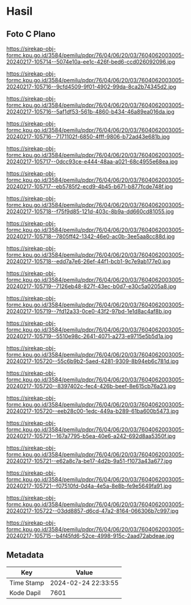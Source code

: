 # Hasil

## Foto C Plano

https://sirekap-obj-formc.kpu.go.id/3584/pemilu/pdpr/76/04/06/20/03/7604062003005-20240217-105714--5074e10a-ee1c-426f-bed6-ccd026092096.jpg

https://sirekap-obj-formc.kpu.go.id/3584/pemilu/pdpr/76/04/06/20/03/7604062003005-20240217-105716--9cfd4509-9f01-4902-99da-8ca2b74345d2.jpg

https://sirekap-obj-formc.kpu.go.id/3584/pemilu/pdpr/76/04/06/20/03/7604062003005-20240217-105716--5af1df53-561b-4860-b434-46a89ea016da.jpg

https://sirekap-obj-formc.kpu.go.id/3584/pemilu/pdpr/76/04/06/20/03/7604062003005-20240217-105716--7171102f-6850-4fff-9806-b72ad43e681b.jpg

https://sirekap-obj-formc.kpu.go.id/3584/pemilu/pdpr/76/04/06/20/03/7604062003005-20240217-105717--0dcc93ce-e444-48aa-a021-68c4955e68ea.jpg

https://sirekap-obj-formc.kpu.go.id/3584/pemilu/pdpr/76/04/06/20/03/7604062003005-20240217-105717--eb5785f2-ecd9-4b45-b671-b877fcde748f.jpg

https://sirekap-obj-formc.kpu.go.id/3584/pemilu/pdpr/76/04/06/20/03/7604062003005-20240217-105718--f75f9d85-121d-403c-8b9a-dd660cd81055.jpg

https://sirekap-obj-formc.kpu.go.id/3584/pemilu/pdpr/76/04/06/20/03/7604062003005-20240217-105718--7805ff42-1342-46e0-ac0b-3ee5aa8cc88d.jpg

https://sirekap-obj-formc.kpu.go.id/3584/pemilu/pdpr/76/04/06/20/03/7604062003005-20240217-105718--edd7a7e6-26ef-44f1-bcb1-9c7e9ab177e0.jpg

https://sirekap-obj-formc.kpu.go.id/3584/pemilu/pdpr/76/04/06/20/03/7604062003005-20240217-105719--7126eb48-827f-43ec-b0d7-e30c5a0205a8.jpg

https://sirekap-obj-formc.kpu.go.id/3584/pemilu/pdpr/76/04/06/20/03/7604062003005-20240217-105719--7fd12a33-0ce0-43f2-97bd-1e1d8ac4af8b.jpg

https://sirekap-obj-formc.kpu.go.id/3584/pemilu/pdpr/76/04/06/20/03/7604062003005-20240217-105719--5510e98c-2641-4071-a273-e9715e5b5d1a.jpg

https://sirekap-obj-formc.kpu.go.id/3584/pemilu/pdpr/76/04/06/20/03/7604062003005-20240217-105720--55c6b9b2-5aed-4281-9309-8b94eb6c781d.jpg

https://sirekap-obj-formc.kpu.go.id/3584/pemilu/pdpr/76/04/06/20/03/7604062003005-20240217-105720--8397402c-fec4-426b-beef-8e615cb76a23.jpg

https://sirekap-obj-formc.kpu.go.id/3584/pemilu/pdpr/76/04/06/20/03/7604062003005-20240217-105720--eeb28c00-1edc-449a-b289-61ba600b5473.jpg

https://sirekap-obj-formc.kpu.go.id/3584/pemilu/pdpr/76/04/06/20/03/7604062003005-20240217-105721--167a7795-b5ea-40e6-a242-692d8aa5350f.jpg

https://sirekap-obj-formc.kpu.go.id/3584/pemilu/pdpr/76/04/06/20/03/7604062003005-20240217-105721--e62a8c7a-be17-4d2b-9a51-f1073a43a677.jpg

https://sirekap-obj-formc.kpu.go.id/3584/pemilu/pdpr/76/04/06/20/03/7604062003005-20240217-105721--f07510fd-0d4a-4e5a-8e8b-fe9e5649fa91.jpg

https://sirekap-obj-formc.kpu.go.id/3584/pemilu/pdpr/76/04/06/20/03/7604062003005-20240217-105722--03dd8857-d6cd-47a2-8164-066306b7c997.jpg

https://sirekap-obj-formc.kpu.go.id/3584/pemilu/pdpr/76/04/06/20/03/7604062003005-20240217-105715--b4f45fd6-52ce-4998-915c-2aad72abdeae.jpg


## Metadata

| Key        | Value               |
| ---------- | ------------------- |
| Time Stamp | 2024-02-24 22:33:55 |
| Kode Dapil | 7601                |



